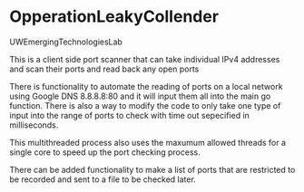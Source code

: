 # OpperationLeakyCollender
 UWEmergingTechnologiesLab

This is a client side port scanner that can take individual IPv4 addresses and scan their ports and read back any open ports

There is functionality to automate the reading of ports on a local network using Google DNS 8.8.8.8:80 and it will input them all
into the main go function.  There is also a way to modify the code to only take one type of input into the range of ports to check
with time out sepecified in milliseconds.

This multithreaded process also uses the maxumum allowed threads for a single core to speed up the port checking process.

There can be added functionality to make a list of ports that are restricted to be recorded and sent to a file to be
checked later.